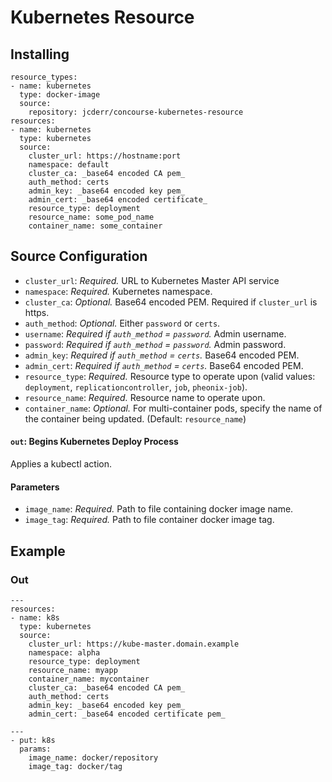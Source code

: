 # Kubernetes Resource

## Installing

```
resource_types:
- name: kubernetes
  type: docker-image
  source:
    repository: jcderr/concourse-kubernetes-resource
resources:
- name: kubernetes
  type: kubernetes
  source:
    cluster_url: https://hostname:port
    namespace: default
    cluster_ca: _base64 encoded CA pem_
    auth_method: certs
    admin_key: _base64 encoded key pem_
    admin_cert: _base64 encoded certificate_
    resource_type: deployment
    resource_name: some_pod_name
    container_name: some_container
```

## Source Configuration

* `cluster_url`: *Required.* URL to Kubernetes Master API service
* `namespace`: *Required.* Kubernetes namespace.
* `cluster_ca`: *Optional.* Base64 encoded PEM. Required if `cluster_url` is https.
* `auth_method`: *Optional.* Either `password` or `certs`.
* `username`: *Required if `auth_method` = `password`.* Admin username.
* `password`: *Required if `auth_method` = `password`.* Admin password.
* `admin_key`: *Required if `auth_method` = `certs`.* Base64 encoded PEM.
* `admin_cert`: *Required if `auth_method` = `certs`.* Base64 encoded PEM.
* `resource_type`: *Required.* Resource type to operate upon (valid values: `deployment`, `replicationcontroller`, `job`, `pheonix-job`).
* `resource_name`: *Required.* Resource name to operate upon.
* `container_name`: *Optional.* For multi-container pods, specify the name of the container being updated. (Default: `resource_name`)

#### `out`: Begins Kubernetes Deploy Process

Applies a kubectl action.

#### Parameters
* `image_name`: *Required.* Path to file containing docker image name.
* `image_tag`: *Required.* Path to file container docker image tag.

## Example

### Out
```
---
resources:
- name: k8s
  type: kubernetes
  source:
    cluster_url: https://kube-master.domain.example
    namespace: alpha
    resource_type: deployment
    resource_name: myapp
    container_name: mycontainer
    cluster_ca: _base64 encoded CA pem_
    auth_method: certs
    admin_key: _base64 encoded key pem_
    admin_cert: _base64 encoded certificate pem_
```

```
---
- put: k8s
  params:
    image_name: docker/repository
    image_tag: docker/tag
```
